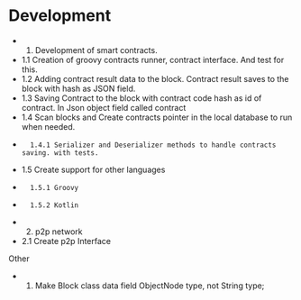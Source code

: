 # Development

+ 1. Development of smart contracts.
+   1.1 Creation of groovy contracts runner, contract interface. And test for this.
+   1.2 Adding contract result data to the block. Contract result saves to the block with hash as JSON field.
+   1.3 Saving Contract to the block with contract code hash as id of contract. In Json object field called contract
+   1.4 Scan blocks and Create contracts pointer in the local database to run when needed. 
+       1.4.1 Serializer and Deserializer methods to handle contracts saving. with tests.
-   1.5 Create support for other languages
+       1.5.1 Groovy
-       1.5.2 Kotlin
- 2. p2p network
-   2.1 Create p2p Interface



Other
+ 1. Make Block class data field ObjectNode type, not String type;
